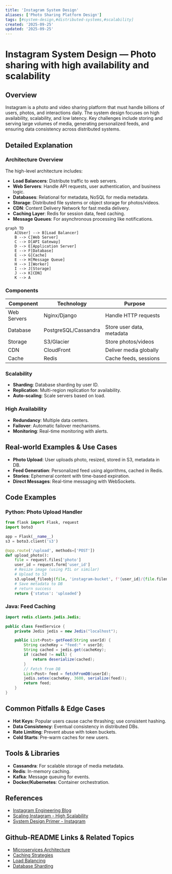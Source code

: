 ```yaml
---
title: 'Instagram System Design'
aliases: ['Photo Sharing Platform Design']
tags: [#system-design,#distributed-systems,#scalability]
created: '2025-09-25'
updated: '2025-09-25'
---
```


# Instagram System Design — Photo sharing with high availability and scalability

## Overview

Instagram is a photo and video sharing platform that must handle billions of users, photos, and interactions daily. The system design focuses on high availability, scalability, and low latency. Key challenges include storing and serving large volumes of media, generating personalized feeds, and ensuring data consistency across distributed systems.

## Detailed Explanation

### Architecture Overview

The high-level architecture includes:

- **Load Balancers**: Distribute traffic to web servers.
- **Web Servers**: Handle API requests, user authentication, and business logic.
- **Databases**: Relational for metadata, NoSQL for media metadata.
- **Storage**: Distributed file systems or object storage for photos/videos.
- **CDN**: Content Delivery Network for fast media delivery.
- **Caching Layer**: Redis for session data, feed caching.
- **Message Queues**: For asynchronous processing like notifications.

```mermaid
graph TD
    A[User] --> B[Load Balancer]
    B --> C[Web Server]
    C --> D[API Gateway]
    D --> E[Application Server]
    E --> F[Database]
    E --> G[Cache]
    E --> H[Message Queue]
    H --> I[Worker]
    I --> J[Storage]
    J --> K[CDN]
    K --> A
```

### Components

| Component | Technology | Purpose |
|-----------|------------|---------|
| Web Servers | Nginx/Django | Handle HTTP requests |
| Database | PostgreSQL/Cassandra | Store user data, metadata |
| Storage | S3/Glacier | Store photos/videos |
| CDN | CloudFront | Deliver media globally |
| Cache | Redis | Cache feeds, sessions |

### Scalability

- **Sharding**: Database sharding by user ID.
- **Replication**: Multi-region replication for availability.
- **Auto-scaling**: Scale servers based on load.

### High Availability

- **Redundancy**: Multiple data centers.
- **Failover**: Automatic failover mechanisms.
- **Monitoring**: Real-time monitoring with alerts.

## Real-world Examples & Use Cases

- **Photo Upload**: User uploads photo, resized, stored in S3, metadata in DB.
- **Feed Generation**: Personalized feed using algorithms, cached in Redis.
- **Stories**: Ephemeral content with time-based expiration.
- **Direct Messages**: Real-time messaging with WebSockets.

## Code Examples

### Python: Photo Upload Handler

```python
from flask import Flask, request
import boto3

app = Flask(__name__)
s3 = boto3.client('s3')

@app.route('/upload', methods=['POST'])
def upload_photo():
    file = request.files['photo']
    user_id = request.form['user_id']
    # Resize image (using PIL or similar)
    # Upload to S3
    s3.upload_fileobj(file, 'instagram-bucket', f'{user_id}/{file.filename}')
    # Save metadata to DB
    # return success
    return {'status': 'uploaded'}
```

### Java: Feed Caching

```java
import redis.clients.jedis.Jedis;

public class FeedService {
    private Jedis jedis = new Jedis("localhost");

    public List<Post> getFeed(String userId) {
        String cacheKey = "feed:" + userId;
        String cached = jedis.get(cacheKey);
        if (cached != null) {
            return deserialize(cached);
        }
        // Fetch from DB
        List<Post> feed = fetchFromDB(userId);
        jedis.setex(cacheKey, 3600, serialize(feed));
        return feed;
    }
}
```

## Common Pitfalls & Edge Cases

- **Hot Keys**: Popular users cause cache thrashing; use consistent hashing.
- **Data Consistency**: Eventual consistency in distributed DBs.
- **Rate Limiting**: Prevent abuse with token buckets.
- **Cold Starts**: Pre-warm caches for new users.

## Tools & Libraries

- **Cassandra**: For scalable storage of media metadata.
- **Redis**: In-memory caching.
- **Kafka**: Message queuing for events.
- **Docker/Kubernetes**: Container orchestration.

## References

- [Instagram Engineering Blog](https://engineering.instagram.com/)
- [Scaling Instagram - High Scalability](https://highscalability.com/blog/2012/4/16/instagram-architecture-update-whats-new-with-since-the-last.html)
- [System Design Primer - Instagram](https://github.com/donnemartin/system-design-primer)

## Github-README Links & Related Topics

- [Microservices Architecture](../microservices-architecture/README.md)
- [Caching Strategies](../caching-strategies/README.md)
- [Load Balancing](../load-balancing-and-routing/README.md)
- [Database Sharding](../database-sharding-strategies/README.md)
